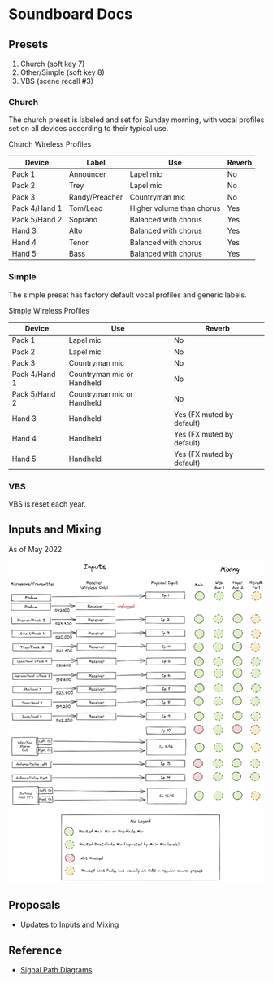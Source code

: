 # Soundboard Docs

## Presets

1. Church (soft key 7)
2. Other/Simple (soft key 8)
3. VBS (scene recall #3)

### Church

The church preset is labeled and set for Sunday morning, with vocal profiles set on all devices according to their typical use.

Church Wireless Profiles

| Device | Label | Use | Reverb |
| --- | --- | --- | --- |
| Pack 1 | Announcer | Lapel mic | No |
| Pack 2 | Trey | Lapel mic | No |
| Pack 3 | Randy/Preacher | Countryman mic | No |
| Pack 4/Hand 1 | Tom/Lead | Higher volume than chorus | Yes |
| Pack 5/Hand 2 | Soprano | Balanced with chorus | Yes |
| Hand 3 | Alto | Balanced with chorus | Yes |
| Hand 4 | Tenor | Balanced with chorus | Yes |
| Hand 5 | Bass | Balanced with chorus | Yes |

### Simple

The simple preset has factory default vocal profiles and generic labels.

Simple Wireless Profiles

| Device | Use | Reverb |
| --- | --- | --- |
| Pack 1 | Lapel mic | No |
| Pack 2 | Lapel mic | No |
| Pack 3 | Countryman mic | No |
| Pack 4/Hand 1 | Countryman mic or Handheld | No |
| Pack 5/Hand 2 | Countryman mic or Handheld | No |
| Hand 3 | Handheld | Yes (FX muted by default) |
| Hand 4 | Handheld | Yes (FX muted by default) |
| Hand 5 | Handheld | Yes (FX muted by default) |

### VBS

VBS is reset each year.

## Inputs and Mixing

As of May 2022

![Inputs and Mixing](img/inputs-and-mixing.excalidraw.png)

## Proposals

- [Updates to Inputs and Mixing](./proposed-updates.md)

## Reference

- [Signal Path Diagrams](https://support.allen-heath.com/hc/en-gb/articles/4402940459537-SQ-Basic-Signal-Path-Diagrams-Input-Group-LR-Aux-Matrix)
